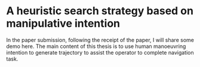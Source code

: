 # A heuristic search strategy based on manipulative intention
In the paper submission, following the receipt of the paper, I will share some demo here. The main content of this thesis is to use human manoeuvring intention to generate trajectory to assist the operator to complete navigation task.
